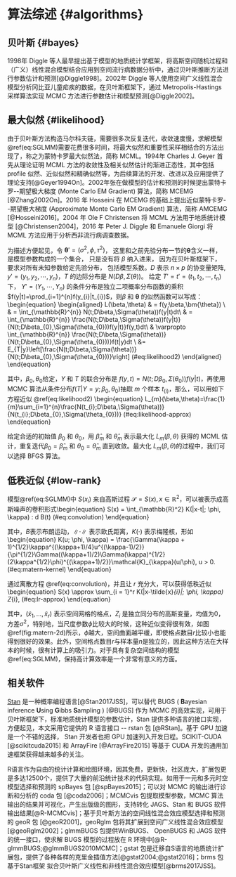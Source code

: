 
# 算法综述 {#algorithms}

## 贝叶斯 {#bayes}

1998年 Diggle 等人最早提出基于模型的地质统计学框架，将高斯空间随机过程和（广义）线性混合模型结合应用到空间流行病数据分析中，通过贝叶斯推断方法进行参数估计和预测[@Diggle1998]。2002年 Diggle 等人使用空间广义线性混合模型分析冈比亚儿童疟疾的数据，在贝叶斯框架下，通过 Metropolis-Hastings 采样算法实现 MCMC 方法进行参数估计和模型预测[@Diggle2002]。


## 最大似然 {#likelihood}

由于贝叶斯方法构造马尔科夫链，需要很多次反复迭代，收敛速度慢，求解模型\@ref(eq:SGLMM)需要花费很多时间，将最大似然和重要性采样相结合的方法出现了，称之为蒙特卡罗最大似然法，简称 MCML。1994年 Charles J. Geyer 首先从理论证明 MCML 方法的收敛性及相关似然估计的渐进正态性，其中包括 profile 似然、近似似然和精确似然等，为后续算法的开发、改进以及应用提供了理论支持[@Geyer1994On]。2002年张在做模型的估计和预测的时候提出蒙特卡罗--期望极大梯度 (Monte Carlo EM Gradient) 算法，简称 MCEMG [@Zhang2002On]。2016 年 Hosseini 在 MCEMG 的基础上提出近似蒙特卡罗--期望极大梯度 (Approximate Monte Carlo EM Gradient) 算法，简称 AMCEMG [@Hosseini2016]。2004 年 Ole F Christensen 将 MCML 方法用于地质统计模型 [@Christensen2004]，2016 年 Peter J. Diggle 和 Emanuele Giorgi  将 MCML 方法应用于分析西非流行病调查数据。

为描述方便起见，令 $\bm{\theta}' = (\sigma^2,\phi,\tau^2)$， 这里和之前先验分布一节的$\bm{\theta}$含义一样， 是模型参数构成的一个集合， 只是没有将 $\beta$ 纳入进来， 因为在贝叶斯框架下， 要求对所有未知参数给定先验分布， 包括模型系数。$D$ 表示 $n\times p$ 的协变量矩阵,  $y' = (y_1,y_2,\cdots,y_n)$，$T$ 的边际分布是 $N(D\beta,\Sigma(\theta))$。 给定 $T'=t'=(t_1,t_2,\cdots,t_n)$ 下， $Y'=(Y_1,\cdots,Y_n)$ 的条件分布是独立二项概率分布函数的乘积$f(y|t)=\prod_{i=1}^{n}f(y_{i}|t_{i})$，则$\beta$ 和 $\bm{\theta}$ 的似然函数可以写成：\begin{equation}
\begin{aligned}
L(\beta,\theta)
& = f(y;\beta,\bm{\theta}) \\
& = \int_{\mathbb{R}^{n}} N(t;D\beta,\Sigma(\theta))f(y|t)dt\\
& = \int_{\mathbb{R}^{n}} \frac{N(t;D\beta,\Sigma(\theta))f(y|t)}{N(t;D\beta_{0},\Sigma(\theta_{0}))f(y|t)}f(y,t)dt\\
& \varpropto \int_{\mathbb{R}^{n}} \frac{N(t;D\beta,\Sigma(\theta))}{N(t;D\beta_{0},\Sigma(\theta_{0}))}f(t|y)dt \\
&= E_{T|y}\left[\frac{N(t;D\beta,\Sigma(\theta))}{N(t;D\beta_{0},\Sigma(\theta_{0}))}\right] (\#eq:likelihood2)
\end{aligned}
\end{equation}

其中，$\beta_{0},\theta_{0}$给定，$Y$ 和 $T$ 的联合分布是 $f(y,t)=N(t;D\beta_{0},\Sigma(\theta_{0}))f(y|t)$，再使用 MCMC 算法从条件分布$f(T|Y=y;\beta_0,\theta_0)$抽取 $m$ 个样本 $t_{(i)}$，那么，可以用如下方程近似 \@ref(eq:likelihood2) \begin{equation}
L_{m}(\beta,\theta)=\frac{1}{m}\sum_{i=1}^{n}\frac{N(t_{i};D\beta,\Sigma(\theta))}{N(t_{i};D\beta_{0},\Sigma(\theta_{0}))} (\#eq:likelihood-approx)
\end{equation}

给定合适的初始值 $\beta_{0}$ 和 $\theta_{0}$，用 $\hat{\beta}_{m}$ 和 $\hat{\theta}_{m}$ 表示最大化 $L_{m}(\beta,\theta)$ 获得的 MCML 估计，重复迭代$\beta_{0}=\hat{\beta}_{m}$ 和 $\theta_{0}=\hat{\theta}_{m}$ 直到收敛。最大化 $L_{m}(\beta,\theta)$的过程中，我们可以选择 BFGS 算法。

## 低秩近似 {#low-rank}

模型\@ref(eq:SGLMM)中 $S(x_i)$ 来自高斯过程 $\mathcal{S} = S(x),x\in \mathbb{R}^2$，可以被表示成高斯噪声的卷积形式\begin{equation}
S(x) = \int_{\mathbb{R}^2} K(\|x-t\|; \phi, \kappa) \: d B(t) (\#eq:convolution)
\end{equation}

其中，$B$表示布朗运动，$\|\cdot\|$ 表示欧氏距离，$K(\cdot)$ 表示梅隆核，形如\begin{equation}
K(u; \phi, \kappa) = \frac{\Gamma(\kappa + 1)^{1/2}\kappa^{(\kappa+1)/4}u^{(\kappa-1)/2}}{\pi^{1/2}\Gamma((\kappa+1)/2)\Gamma(\kappa)^{1/2}(2\kappa^{1/2}\phi)^{(\kappa+1)/2}}\mathcal{K}_{\kappa}(u/\phi), u > 0. (\#eq:matern-kernel)
\end{equation}

通过离散方程 \@ref(eq:convolution)，并且让 $r$ 充分大，可以获得低秩近似\begin{equation}
S(x) \approx \sum_{i = 1}^r K(\|x-\tilde{x}_{i}\|; \phi, \kappa) Z_{i}, (\#eq:lr-approx)
\end{equation}

其中，$(\tilde{x}_{1},\ldots,\tilde{x}_{r})$ 表示空间网格的格点，$Z_{i}$ 是独立同分布的高斯变量，均值为0，方差$\sigma^2$，特别地，当尺度参数$\phi$比较大的时候，这种近似变得很有效，如图\@ref(fig:matern-2d)所示，$\phi$越大，空间曲面越平缓，即使格点数目$r$比较小也能得到很好的效果。此外，空间格点数目$r$与样本量$n$是独立的，因此这种方法在大样本的时候，很有计算上的吸引力。对于具有复杂空间结构的模型\@ref(eq:SGLMM)，保持高计算效率是一个非常有意义的方面。

## 相关软件

[Stan](http://mc-stan.org/) 是一种概率编程语言[@Stan2017JSS]，可以替代 BUGS ( **B**ayesian inference **U**sing **G**ibbs **S**ampling ) [@BUGS] 作为 MCMC 的高效实现，可用于贝叶斯框架下，标准地质统计模型的参数估计，Stan 提供多种语言的接口实现，方便起见，本文采用它提供的 R 语言接口 -- rstan 包 [@RStan]。基于 GPU 加速是一个不错的选择， Stan 开发者也把 GPU 加速列入开发日程。SCIKIT-CUDA [@scikitcuda2015] 和 ArrayFire [@ArrayFire2015] 等基于 CUDA 开发的通用加速框架获得越来越多的关注。

R语言作为自由的统计计算和绘图环境，因其免费，更新快，社区庞大，扩展包更是多达12500个，提供了大量的前沿统计技术的代码实现。如用于一元和多元时空模型选择和预测的 spBayes 包 [@spBayes2015]；可以对 MCMC 的输出进行诊断和分析的 coda 包 [@coda2006]；MCMCvis 包提取模型参数，MCMC 算法输出的结果并可视化，产生出版级的图形，支持转化 JAGS、Stan 和 BUGS 软件输出结果[@R-MCMCvis]；基于贝叶斯方法的空间线性混合效应模型选择和预测的 geoR 包 [@geoR2001]，geoRglm 包将其扩展到空间广义线性混合效应模型 [@geoRglm2002]；glmmBUGS 包提供WinBUGS、 OpenBUGS 和 JAGS 软件的统一接口，使求解 BUGS 模型的过程放在 R 环境中[@R-glmmBUGS;@glmmBUGS2010MCMC]；gstat 包是迁移自S语言的地质统计扩展包，提供了各种各样的克里金插值方法[@gstat2004;@gstat2016]；brms 包基于Stan框架 拟合贝叶斯广义线性和非线性混合效应模型[@brms2017JSS]。
